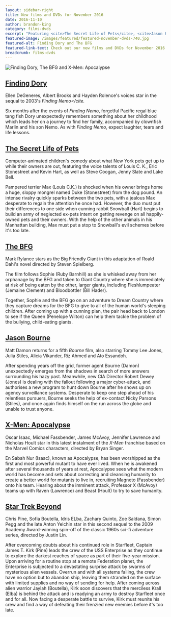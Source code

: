 ```yaml
---
layout: sidebar-right
title: New films and DVDs for November 2016
date: 2016-11-10
author: brandon-king
category: films-dvds
excerpt: "Featuring <cite>The Secret Life of Pets</cite>, <cite>Jason Bourne</cite> and <cite>Star Trek Beyond</cite>."
featured-image: /images/featured/featured-november-dvds-740.jpg
featured-alt: Finding Dory and The BFG
featured-link-text: Check out our new films and DVDs for November 2016.
breadcrumb: films-dvds
---
```


![Finding Dory, The BFG and X-Men: Apocalypse](/images/featured/featured-november-dvds.jpg)

<h2><a href="https://suffolk.spydus.co.uk/cgi-bin/spydus.exe/ENQ/OPAC/BIBENQ?ENTRY_NAME=TI&ENTRY=finding+dory&ENTRY_TYPE=K&ENTRY1_OPER=%2B&ENTRY2_NAME=AU&ENTRY2=&ENTRY2_TYPE=K&NRECS=20&SORTS=HBT.SOVR&SEARCH_FORM=%2Fcgi-bin%2Fspydus.exe%2FMSGTRN%2FDVD%2FBSEARCH&CF=DVD&ISGLB=0&GQ=finding+dory">Finding Dory</a></h2>

Ellen DeGeneres, Albert Brooks and Hayden Rolence's voices star in the sequal to 2003's <cite>Finding Nemo</cite.

Six months after the events of <cite>Finding Nemo</cite>, forgetful Pacific regal blue tang fish Dory unexpectedly remembers something about her childhood which leads her on a journey to find her family, accompanied by clownfish Marlin and his son Nemo. As with <cite>Finding Nemo</cite>, expect laughter, tears and life lessons.

<h2><a href="https://suffolk.spydus.co.uk/cgi-bin/spydus.exe/ENQ/OPAC/BIBENQ?ENTRY_NAME=TI&ENTRY=the+secret+life+of+pets&ENTRY_TYPE=K&ENTRY1_OPER=%2B&ENTRY2_NAME=AU&ENTRY2=&ENTRY2_TYPE=K&NRECS=20&SORTS=HBT.SOVR&SEARCH_FORM=%2Fcgi-bin%2Fspydus.exe%2FMSGTRN%2FDVD%2FBSEARCH&CF=DVD&ISGLB=0&GQ=the+secret+life+of+pets">The Secret Life of Pets</a></h2>

Computer-animated children's comedy about what New York pets get up to while their owners are out, featuring the voice talents of Louis C. K., Eric Stonestreet and Kevin Hart, as well as Steve Coogan, Jenny Slate and Lake Bell.

Pampered terrier Max (Louis C.K.) is shocked when his owner brings home a huge, sloppy mongrel named Duke (Stonestreet) from the dog pound. An intense rivalry quickly sparks between the two pets, with a jealous Max desperate to regain the attention he once had. However, the duo must put their differences to one side when cunning rabbit Snowball (Hart) begins to build an army of neglected ex-pets intent on getting revenge on all happily-owned pets and their owners. With the help of the other animals in his Manhattan building, Max must put a stop to Snowball's evil schemes before it's too late.

<h2><a href="https://suffolk.spydus.co.uk/cgi-bin/spydus.exe/ENQ/OPAC/BIBENQ?BRN=2052114">The BFG</a></h2>

Mark Rylance stars as the Big Friendly Giant in this adaptation of Roald Dahl's novel directed by Steven Spielberg.

The film follows Sophie (Ruby Barnhill) as she is whisked away from her orphanage by the BFG and taken to Giant Country where she is immediately at risk of being eaten by the other, larger giants, including Fleshlumpeater (Jemaine Clement) and Bloodbottler (Bill Hader).

Together, Sophie and the BFG go on an adventure to Dream Country where they capture dreams for the BFG to give to all of the human world's sleeping children. After coming up with a cunning plan, the pair head back to London to see if the Queen (Penelope Wilton) can help them tackle the problem of the bullying, child-eating giants.

<h2><a href="https://suffolk.spydus.co.uk/cgi-bin/spydus.exe/ENQ/OPAC/BIBENQ?ENTRY_NAME=TI&ENTRY=jason+bourne&ENTRY_TYPE=K&ENTRY1_OPER=%2B&ENTRY2_NAME=AU&ENTRY2=&ENTRY2_TYPE=K&NRECS=20&SORTS=HBT.SOVR&SEARCH_FORM=%2Fcgi-bin%2Fspydus.exe%2FMSGTRN%2FDVD%2FBSEARCH&CF=DVD&ISGLB=0&GQ=jason+bourne">Jason Bourne</a></h2>

Matt Damon returns for a fifth <cite>Bourne</cite> film, also starring Tommy Lee Jones, Julia Stiles, Alicia Vikander, Riz Ahmed and Ato Essandoh.

After spending years off the grid, former agent Bourne (Damon) unexpectedly emerges from the shadows in search of more answers surrounding his hazy past. Meanwhile, new CIA Director Robert Dewey (Jones) is dealing with the fallout following a major cyber-attack, and authorises a new program to hunt down Bourne after he shows up on agency surveillance systems. Desperate to keep one step ahead of his relentless pursuers, Bourne seeks the help of ex-contact Nicky Parsons (Stiles), and once again finds himself on the run across the globe and unable to trust anyone.

<h2><a href="https://suffolk.spydus.co.uk/cgi-bin/spydus.exe/ENQ/OPAC/BIBENQ?ENTRY_NAME=TI&ENTRY=x-men%3A+apocalypse&ENTRY_TYPE=K&ENTRY1_OPER=%2B&ENTRY2_NAME=AU&ENTRY2=&ENTRY2_TYPE=K&NRECS=20&SORTS=HBT.SOVR&SEARCH_FORM=%2Fcgi-bin%2Fspydus.exe%2FMSGTRN%2FDVD%2FBSEARCH&CF=DVD&ISGLB=0&GQ=x-men%3A+apocalypse">X-Men: Apocalypse</a></h2>

Oscar Isaac, Michael Fassbender, James McAvoy, Jennifer Lawrence and Nicholas Hoult star in this latest instalment of the <cite>X-Men</cite> franchise based on the Marvel Comics characters, directed by Bryan Singer.

En Sabah Nur (Isaac), known as Apocalypse, has been worshipped as the first and most powerful mutant to have ever lived. When he is awakened after several thousands of years at rest, Apocalypse sees what the modern world has become and sets about correcting and cleansing humanity to create a better world for mutants to live in, recruiting Magneto (Fassbender) onto his team. Hearing about the imminent attack, Professor X (McAvoy) teams up with Raven (Lawrence) and Beast (Hoult) to try to save humanity.

<h2><a href="https://suffolk.spydus.co.uk/cgi-bin/spydus.exe/ENQ/OPAC/BIBENQ?ENTRY_NAME=TI&ENTRY=star+trek+beyond&ENTRY_TYPE=K&ENTRY1_OPER=%2B&ENTRY2_NAME=AU&ENTRY2=&ENTRY2_TYPE=K&NRECS=20&SORTS=HBT.SOVR&SEARCH_FORM=%2Fcgi-bin%2Fspydus.exe%2FMSGTRN%2FDVD%2FBSEARCH&CF=DVD&ISGLB=0&GQ=star+trek+beyond">Star Trek Beyond</a></h2>

Chris Pine, Sofia Boutella, Idris ELba, Zachary Quinto, Zoe Saldana, Simon Pegg and the late Anton Yelchin star in this second sequel to the 2009 Academy Award-winning spin-off of the classic 1960s sci-fi adventure series, directed by Justin Lin.

After overcoming doubts about his continued role in Starfleet, Captain James T. Kirk (Pine) leads the crew of the USS Enterprise as they continue to explore the darkest reaches of space as part of their five-year mission. Upon arriving for a routine stop at a remote Federation planet, the Enterprise is subjected to a devastating surprise attack by swarms of mysterious alien vessels. Overrun and with all systems failing, the crew have no option but to abandon ship, leaving them stranded on the surface with limited supplies and no way of sending for help. After coming across alien warrior Jaylah (Boutella), Kirk soon discovers that the merciless Krall (Elba) is behind the attack and is readying an army to destroy Starfleet once and for all. Now facing a desperate battle to survive, Kirk must reunite his crew and find a way of defeating their frenzied new enemies before it's too late.
